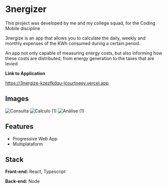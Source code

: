
# 3nergizer

This project was developed by me and my college squad, for the Coding Mobile discipline

3nergize is an app that allows you to calculate the daily, weekly and monthly expenses of the KWh consumed during a certain period.

An app not only capable of measuring energy costs, but also informing how these costs are distributed, from energy generation to the taxes that are levied

**Link to Application** 

https://3nergize-kzezfkdqu-lcourtneey.vercel.app

## Images

![Consulta](https://user-images.githubusercontent.com/103793795/232232120-22b1056d-e021-4de9-853a-d0b7f2621656.png)
![Calculo (1)](https://user-images.githubusercontent.com/103793795/232232131-86bd0c65-3526-4f72-a136-57a0f6f739e9.png)
![Análise (1)](https://user-images.githubusercontent.com/103793795/232232140-15a2b360-bac2-4cd5-a9e5-ef69e2bec316.png)

## Features

- Progressive Web App
- Multiplataform


## Stack 

**Front-end:** React, Typescript

**Back-end:** Node

